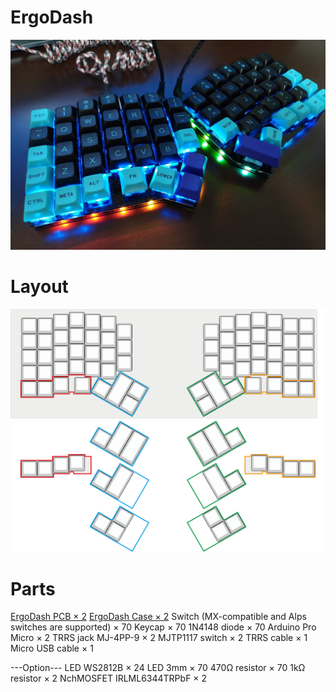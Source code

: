 # ErgoDash

![ErgoDash](https://github.com/omkbd/picture/blob/master/IMG_20180630_1702141.jpg)

# Layout

![layout](https://github.com/omkbd/picture/blob/master/ergodash-layout.png)

# Parts

[ErgoDash PCB × 2](https://github.com/omkbd/ErgoDash/PCB)
[ErgoDash Case × 2](https://github.com/omkbd/ErgoDash/Case)
Switch (MX-compatible and Alps switches are supported) × 70
Keycap × 70
1N4148 diode × 70
Arduino Pro Micro × 2
TRRS jack MJ-4PP-9 × 2
MJTP1117 switch × 2
TRRS cable × 1
Micro USB cable × 1

---Option---
LED WS2812B × 24
LED 3mm × 70
470Ω resistor × 70
1kΩ resistor × 2
NchMOSFET IRLML6344TRPbF × 2
